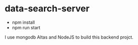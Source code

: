 # data-search-server

- npm install
- npm run start

I use mongodb Altas and NodeJS to build this backend projct. 
